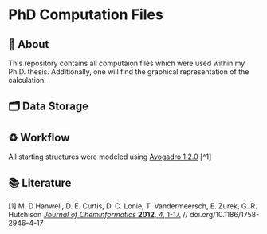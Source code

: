 # PhD Computation Files

## :dart: About
This repository contains all computaion files which were used within my Ph.D. thesis. Additionally, one will find the graphical representation of the calculation.

## :card_index_dividers: Data Storage

## :recycle: Workflow
All starting structures were modeled using [Avogadro 1.2.0](https://avogadro.cc/) [^1]


## :books: Literature
[1] M. D Hanwell, D. E. Curtis, D. C. Lonie, T. Vandermeersch, E. Zurek, G. R. Hutchison [*Journal of Cheminformatics* **2012**, *4*, 1-17.](doi.org/10.1186/1758-2946-4-17)  // doi.org/10.1186/1758-2946-4-17